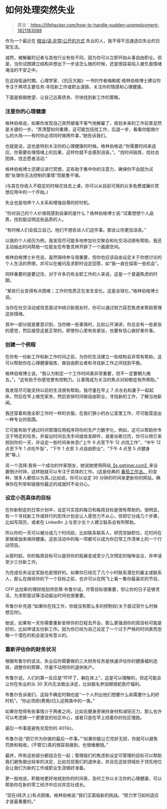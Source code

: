 # 如何处理突然失业

> 原文：<https://lifehacker.com/how-to-handle-sudden-unemployment-1821183088>

作为一个最近在 [相当(读:非常)公开的方式](https://www.nytimes.com/2017/11/02/nyregion/dnainfo-gothamist-shutting-down.html?_r=0) 失业的人，我不得不迅速适应失业的日常生活。



诚然，被解雇的记者与其他行业有些不同，因为你可以立即开始从事自由职业。但是，当你试图建立结构并想出下一步该怎么做的时候，还是很容易陷入被负面情绪淹没的不安之中。

在这段低迷时期，心理学家、《抗压大脑》一书的作者梅勒妮·格林伯格博士建议你专注于两项主要任务:寻找新工作或职业道路，关注你的情感和心理健康。

下面是抵御绝望、让自己远离债务、尽快找到新工作的策略。

### 注意你的心理健康

格林伯格说，如果你发现自己突然被毫不客气地解雇了，规划未来的工作前景显然是关键的一步。“弄清楚如何重建，这可能包括找工作，后退一步，看看你能做什么的大局——有时你必须同时做两件事，”她告诉我们。

也就是说，这也是特别关注你的心理健康的时候。格林伯格说:“你需要时间来适应，你需要处理情绪上的后果，这样你就不会感到沮丧。”。"找时间锻炼，找社会团体，找志愿者活动."

格林伯格博士还建议进行冥想，这有助于集中你的注意力，确保你不会因为试图“处理你无法控制的事情”而疲惫不堪。

(与其在你收入不稳定的时候花钱去上课，你可以从目前可用的众多免费或廉价冥想应用中的一个开始。)

失业也是培养个人关系和增强自尊的好时机。

“你对自己的个人价值观感到自豪的是什么？格林伯格博士说:“试着想想个人品质，找到能证明这些品质的人。

“有时候人们会孤立自己。他们不想告诉人们这件事。那会让你更加沮丧。”

以我的个人经历为例，我发现尽可能多地参加社交聚会和社交活动很有帮助，我还主动抽出时间帮助一位密友在布鲁克林开辟了一个画廊空间。

格林伯格博士补充说，虽然保持参与很重要，但你也应该自由设定关于你想讨论的个人生活的界限，并可以在被问及求职时设定回答，如“我一直在探索一些机会”。

同样重要的是要记住，对于许多仍有全职工作的人来说，这是一个普遍焦虑的时期。

“某些行业变得有点困难；工作的性质正在发生变化。这是全球化，”格林伯格博士说。

当你在社交活动或信息面试中结识新朋友时，你可以通过努力容忍焦虑来帮助管理这些情绪。

其中一部分就是要意识到，当你做一些事情时，比如公开演讲，你总会有一些紧张的感觉，然后接受这是正常的，即使你心里有些紧张，也要有信心做好某件事。

### **创建一个例程**

在你有一份新工作和新工作时间之前，为你的生活建立一些结构会非常有帮助，这可以帮助你在心理健康锻炼、做自由职业者和寻找新工作之间找到平衡。

格林伯格博士说，“我认为制定一个工作时间表非常重要，但不一定要朝九晚五。”。“这有助于你感觉更有控制力。让事情成为关注的焦点对抑郁症有所帮助。”

我发现尽可能坚持以前的生活很有帮助。我尽量在早上 7 点左右和妻子一起起床，然后在早上做完家务，然后安排时间做自由职业，寻找新的工作，了解当地新闻。

我还穿着和我全职工作时一样的衣服，在我们狭小的办公室里工作，尽可能营造出一种专业的氛围。

它可能有助于通过时间管理应用程序将你的生产力数字化，例如，这可以帮助你专注于特定的任务，并留出时间去洗手间或收发邮件，或者谷歌日历，你可以用它来规划你的一天，并设定一些时间来休息(“上午 9 点至下午 12 点找工作”，“中午 12 点至下午 1 点吃午饭”，“下午 1 点至 3 点自由职业”，“下午 4 点至 5 点健身房”等。).

另一个选择:我有一个成功的作家朋友，她说她使用网站[【e.ggtimer.com】](http://e.ggtimer.com/)来设置倒计时钟，这样她就可以专注于具体的工作。(这是经典的 [番茄工作法、](https://lifehacker.com/productivity-101-a-primer-to-the-pomodoro-technique-1598992730) 的变种，很多人都信以为真。)比如说，你可以设定 30 分钟的时间来更新你的网站，确保你在列举和链接你最近的成就时不会分心。

### 设定小而具体的目标

在你新制定的日常计划中，设定可实现的每日和每周目标是很有帮助的。很明显，有一个寻找新工作或转行的宏伟计划会让人感觉力不从心，但把它分成几个步骤，比如写简历，或者在 LinkedIn 上与至少五个人建立联系会有所帮助。

所以你的一天可以被分成几个时间段，比如联系联系人，研究空缺职位，花时间在家做瑜伽来保持健康。这些活动中的每一项都可以成为你日常工作清单上的一个行动项目。

从那时起，你的每周目标可以是将你的拓展变成至少几次预定的咖啡会议，并申请至少三份新工作。

为完成任务设定奖励也是很好的。如果你已经花了几个小时联系潜在的雇主或联系人，那么在继续你的下一个目标之前，也许可以在网飞上看一集你最喜欢的节目。

CFP 达拉斯的理财规划师凯蒂·布鲁尔说，尽管目标很重要，但让你的日子足够灵活，为求职面试等活动留出时间也很重要。

布鲁尔补充道:“如果你在找工作，你就没有那么多的控制权(关于面试官什么时候想见你)。

她说，如果有一天你需要重新安排你的日程去开会，那么更强调你的周目标可能是好的，比如申请五份新工作。因为你已经为自己设定了一个过于严格的时间表而忽略一个潜在的机会是没有意义的。

### **重新评估你的财务状况**

根据布鲁尔的说法，失业后你需要做的三大财务任务是快速评估你的健康福利选择，调整你的预算，尽量不动用你的退休账户。

布鲁尔说，人们的第一反应是“吓坏了，躺在床上”，这是可以理解的，但这可能会让你在失业的头 30 天内无法做出决定，比如报名参加眼镜蛇医疗福利。

布鲁尔告诉我们，这段不确定时期也是“一个人列出他们想要什么和需要什么的好时机”。“你必须把(费用)归入这两类中的一类。”

如果你觉得有些事情介于两者之间，比如去健身房保持身材和减轻压力，那么也许可以考虑换一个更便宜的社区中心，或者只是在早上绕着你的社区慢跑。

最后一件事是避免兑现你的 401(k)。

布鲁尔说:“把它作为你做的最后一件事。”“如果你能让它完好无损，你就可以避免罚款和税收。(不管它)真的很容易做到，也很难撤销。”

最终，所有这些部分都组合在一起；管理我们的焦虑和设定可管理的目标可以帮助我们避免做出轻率的决定，比如兑现我们的退休金，并且在这些领域处于领先地位会让我们为新的工作或职业生涯做好准备。

更一般地说，积极地更好地规划你的时间表，及时工作以关注你的心理健康，可以帮助你在新的零工经济中应对并茁壮成长。

“现在(经济上)有点困难。格林伯格说:“我们正面临新的挑战。“努力学习如何适应才是最重要的。”